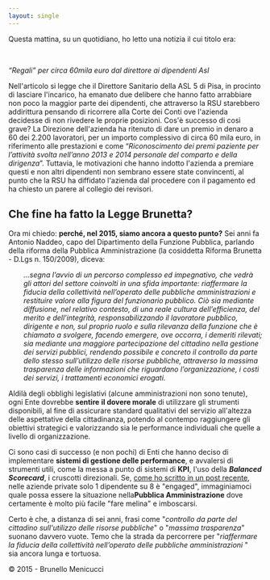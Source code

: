 ```yaml
---
layout: single
---
```

Questa mattina, su un quotidiano, ho letto una notizia il cui titolo era:

&nbsp;

<em>“Regali” per circa 60mila euro dal direttore ai dipendenti Asl</em>

Nell'articolo si legge che il Direttore Sanitario della ASL 5 di Pisa, in procinto di lasciare l'incarico, ha emanato due delibere che hanno fatto arrabbiare non poco la maggior parte dei dipendenti, che attraverso la RSU starebbero addirittura pensando di ricorrere alla Corte dei Conti ove l'azienda decidesse di non rivedere le proprie posizioni. Cos'è successo di così grave? <!--more-->La Direzione dell'azienda ha ritenuto di dare un premio in denaro a 60 dei 2.200 lavoratori, per un importo complessivo di circa 60 mila euro, in riferimento alle prestazioni e come “<em>Riconoscimento dei premi paziente per l’attività svolta nell’anno 2013 e 2014 personale del comparto e della dirigenza</em>”. Tuttavia, le motivazioni che hanno indotto l'azienda a premiare questi e non altri dipendenti non sembrano essere state convincenti, al punto che la RSU ha diffidato l'azienda dal procedere con il pagamento ed ha chiesto un parere al collegio dei revisori.
<h2>Che fine ha fatto la Legge Brunetta?</h2>
Ora mi chiedo: <strong>perché, nel 2015, siamo ancora a questo punto?</strong> Sei anni fa Antonio Naddeo, capo del Dipartimento della Funzione Pubblica, parlando della riforma della Pubblica Amministrazione (la cosiddetta Riforma Brunetta - D.Lgs n. 150/2009), diceva:
<p style="padding-left: 30px;"><em>...segna l’avvio di un percorso complesso ed impegnativo, che vedrà gli attori del settore coinvolti in una sfida importante: riaffermare la fiducia della collettività nell’operato delle pubbliche amministrazioni e restituire valore alla figura del funzionario pubblico. Ciò sia mediante diffusione, nel relativo contesto, di una reale cultura dell’efficienza, del merito e dell’integrità, responsabilizzando il lavoratore pubblico, dirigente e non, sul proprio ruolo e sulla rilevanza della funzione che è chiamato a svolgere, facendo emergere, ove occorra, i demeriti rilevati; sia mediante una maggiore partecipazione del cittadino nella gestione dei servizi pubblici, rendendo possibile e concreto il controllo da parte dello stesso sull’utilizzo delle risorse pubbliche, attraverso la massima trasparenza delle informazioni che riguardano l’organizzazione, i costi dei servizi, i trattamenti economici erogati.</em></p>
Aldilà degli obblighi legislativi (alcune amministrazioni non sono tenute), ogni Ente dovrebbe <strong>sentire</strong> <strong>il dovere morale</strong> di utilizzare gli strumenti disponibili, al fine di assicurare standard qualitativi del servizio all'altezza delle aspettative della cittadinanza, potendo al contempo raggiungere gli obiettivi strategici e valorizzando sia le performance individuali che quelle a livello di organizzazione.

Ci sono casi di successo (e non pochi) di Enti che hanno deciso di implementare <span class="underline"><strong>sistemi di gestione delle performance</strong></span>, e avvalersi di strumenti utili, come la messa a punto di sistemi di <strong>KPI</strong>, l'uso della <em><strong>Balanced Scorecard</strong></em>, i cruscotti direzionali. Se, <a href="http://www.blackstarconsulting.it/2015/04/solo-una-persona-su-otto-e-engaged/" target="_blank" rel="nofollow">come ho scritto in un post recente</a>, nelle aziende private solo 1 dipendente su 8 è "engaged", immaginiamoci quale possa essere la situazione nella<strong>Pubblica Amministrazione</strong> dove certamente è molto più facile "fare melina" e imboscarsi.

Certo è che, a distanza di sei anni, frasi come "<em>controllo da parte del cittadino sull'utilizzo delle risorse pubbliche</em>" o "<em>massima trasparenza</em>" suonano davvero vuote. Temo che la strada da percorrere per "<em>riaffermare la fiducia della collettività nell’operato delle pubbliche amministrazioni</em> " sia ancora lunga e tortuosa.

© 2015 - Brunello Menicucci
